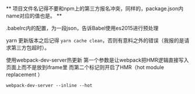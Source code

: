 ** 项目文件名记得不要和npm上的第三方报名冲突，同样的，package.json内name对应的值也是。 **


.babelrc内的配置，为一段json，告诉Babel使用es2015进行预处理

yarn 更新版本之后记得 `yarn cache clean`，否则有意料之外的错误（我报的是请求第三方包超时）。


使用webpack-dev-server热更新
第一个参数是让webpack把HMR逻辑直接写入页面上而不是放到iframe里
而第二个标记则开启了HMR（hot module replacement ）
```
webpack-dev-server --inline --hot
```
